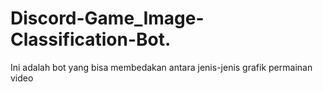 # Discord-Game_Image-Classification-Bot.
Ini adalah bot yang bisa membedakan antara jenis-jenis grafik permainan video
